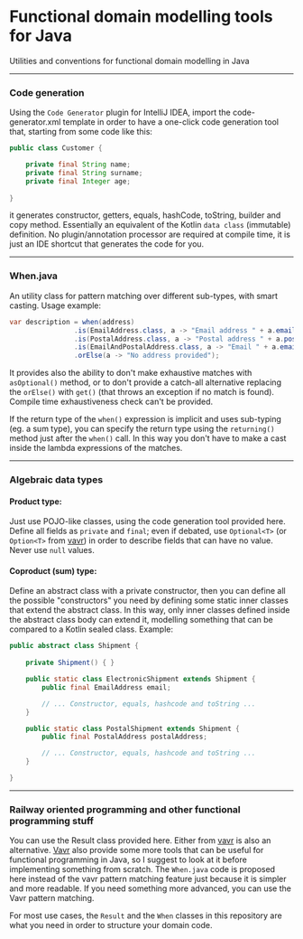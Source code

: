 # Functional domain modelling tools for Java
Utilities and conventions for functional domain modelling in Java

---

### Code generation
Using the `Code Generator` plugin for IntelliJ IDEA, import the code-generator.xml template in order to have a one-click code generation tool that, starting from some code like this:

```java
public class Customer {

    private final String name;
    private final String surname;
    private final Integer age;
    
}
```

it generates constructor, getters, equals, hashCode, toString, builder and copy method. Essentially an equivalent of the Kotlin `data class` (immutable) definition. No plugin/annotation processor are required at compile time, it is just an IDE shortcut that generates the code for you.

---

### When.java
An utility class for pattern matching over different sub-types, with smart casting. Usage example:

```java
var description = when(address)
                .is(EmailAddress.class, a -> "Email address " + a.email)
                .is(PostalAddress.class, a -> "Postal address " + a.postalAddress)
                .is(EmailAndPostalAddress.class, a -> "Email " + a.email + ", postal " + a.postalAddress)
                .orElse(a -> "No address provided");
```

It provides also the ability to don't make exhaustive matches with `asOptional()` method, or to don't provide a catch-all alternative replacing the `orElse()` with `get()` (that throws an exception if no match is found). Compile time exhaustiveness check can't be provided.

If the return type of the `when()` expression is implicit and uses sub-typing (eg. a sum type), you can specify the return type using the `returning()` method just after the `when()` call. In this way you don't have to make a cast inside the lambda expressions of the matches.

---

### Algebraic data types

#### Product type:
Just use POJO-like classes, using the code generation tool provided here. Define all fields as `private` and `final`; even if debated, use `Optional<T>` (or `Option<T>` from [vavr](https://www.vavr.io/vavr-docs/#_option)) in order to describe fields that can have no value. Never use `null` values.

#### Coproduct (sum) type:
Define an abstract class with a private constructor, then you can define all the possible "constructors" you need by defining some static inner classes that extend the abstract class. In this way, only inner classes defined inside the abstract class body can extend it, modelling something that can be compared to a Kotlin sealed class. Example:

```java
public abstract class Shipment {
    
    private Shipment() { }

    public static class ElectronicShipment extends Shipment {
        public final EmailAddress email;

        // ... Constructor, equals, hashcode and toString ...
    }

    public static class PostalShipment extends Shipment {
        public final PostalAddress postalAddress;

        // ... Constructor, equals, hashcode and toString ...
    }

}
```

---

### Railway oriented programming and other functional programming stuff 
You can use the Result class provided here. Either from 
[vavr](https://www.vavr.io/vavr-docs/#_either) is also an alternative. 
[Vavr](https://www.vavr.io/) also provide some more tools that can be useful
for functional programming in Java, so I suggest to look at it before implementing
something from scratch. The `When.java` code is proposed here instead of the vavr
pattern matching feature just because it is simpler and more readable. If you need
something more advanced, you can use the Vavr pattern matching.

For most use cases, the `Result` and the `When` classes in this repository are what
 you need in order to structure your domain code. 
